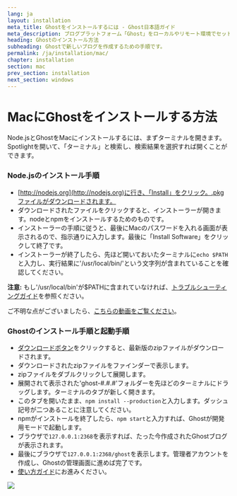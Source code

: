 ```yaml
---
lang: ja
layout: installation
meta_title: Ghostをインストールするには - Ghost日本語ガイド
meta_description: ブログプラットフォーム「Ghost」をローカルやリモート環境でセットアップするための手順です。
heading: Ghostのインストール方法
subheading: Ghostで新しいブログを作成するための手順です。
permalink: /ja/installation/mac/
chapter: installation
section: mac
prev_section: installation
next_section: windows
---
```



# MacにGhostをインストールする方法 <a id="install-mac"></a>

Node.jsとGhostをMacにインストールするには、まずターミナルを開きます。Spotlightを開いて、「ターミナル」と検索し、検索結果を選択すれば開くことができます。

### Node.jsのインストール手順

*   [http://nodejs.org](http://nodejs.org)に行き、「Install」をクリック。.pkgファイルがダウンロードされます。
*   ダウンロードされたファイルをクリックすると、インストーラーが開きます。nodeとnpmをインストールするためのものです。
*   インストーラーの手順に従うと、最後にMacのパスワードを入れる画面が表示されるので、指示通りに入力します。最後に「Install Software」をクリックして終了です。
*   インストーラーが終了したら、先ほど開いておいたターミナルに`echo $PATH`と入力し、実行結果に'/usr/local/bin/'という文字列が含まれていることを確認してください。

<p class="note"><strong>注意:</strong> もし'/usr/local/bin'が$PATHに含まれていなければ、<a href="{% if page.lang %}/{{ page.lang }}{% endif %}/installation/troubleshooting#export-path">トラブルシューティングガイド</a>を参照ください。</p>

ご不明な点がございましたら、[こちらの動画をご覧ください](https://s3-eu-west-1.amazonaws.com/ghost-website-cdn/install-node-mac.gif "Install Node on Mac")。

### Ghostのインストール手順と起動手順

*   [ダウンロードボタン](https://ghost.org/download/)をクリックすると、最新版のzipファイルがダウンロードされます。
*   ダウンロードされたzipファイルをファインダーで表示します。
*   zipファイルをダブルクリックして展開します。
*   展開されて表示された'ghost-#.#.#'フォルダーを先ほどのターミナルにドラッグします。ターミナルのタブが新しく開きます。
*   このタブを開いたまま、`npm install --production`と入力します。<span class="note">ダッシュ記号が二つあることに注意してください。</span>
*   npmがインストールを終了したら、`npm start`と入力すれば、Ghostが開発用モードで起動します。
*   ブラウザで<code class="path">127.0.0.1:2368</code>を表示すれば、たった今作成されたGhostブログが表示されます。
*   最後にブラウザで<code class="path">127.0.0.1:2368/ghost</code>を表示します。管理者アカウントを作成し、Ghostの管理画面に進めば完了です。
*   [使い方ガイド](/usage)にお進みください。

![](https://s3-eu-west-1.amazonaws.com/ghost-website-cdn/install-ghost-mac.gif)


